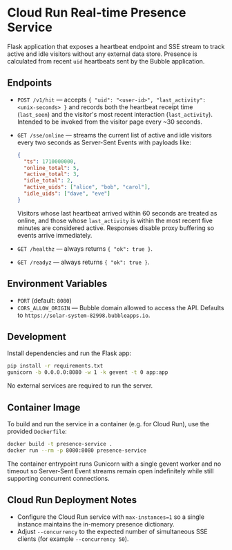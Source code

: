 # Cloud Run Real-time Presence Service

Flask application that exposes a heartbeat endpoint and SSE stream to track active and
idle visitors without any external data store. Presence is calculated from recent
`uid` heartbeats sent by the Bubble application.

## Endpoints

- `POST /v1/hit` — accepts `{ "uid": "<user-id>", "last_activity": <unix-seconds> }`
  and records both the heartbeat receipt time (`last_seen`) and the visitor's most
  recent interaction (`last_activity`). Intended to be invoked from the visitor page
  every ~30 seconds.
- `GET /sse/online` — streams the current list of active and idle visitors every two
  seconds as Server-Sent Events with payloads like:

  ```json
  {
    "ts": 1710000000,
    "online_total": 5,
    "active_total": 3,
    "idle_total": 2,
    "active_uids": ["alice", "bob", "carol"],
    "idle_uids": ["dave", "eve"]
  }
  ```

  Visitors whose last heartbeat arrived within 60 seconds are treated as online, and
  those whose `last_activity` is within the most recent five minutes are considered
  active. Responses disable proxy buffering so events arrive immediately.

- `GET /healthz` — always returns `{ "ok": true }`.
- `GET /readyz` — always returns `{ "ok": true }`.

## Environment Variables

- `PORT` (default: `8080`)
- `CORS_ALLOW_ORIGIN` — Bubble domain allowed to access the API. Defaults to
  `https://solar-system-82998.bubbleapps.io`.

## Development

Install dependencies and run the Flask app:

```bash
pip install -r requirements.txt
gunicorn -b 0.0.0.0:8080 -w 1 -k gevent -t 0 app:app
```

No external services are required to run the server.

## Container Image

To build and run the service in a container (e.g. for Cloud Run), use the provided
`Dockerfile`:

```bash
docker build -t presence-service .
docker run --rm -p 8080:8080 presence-service
```

The container entrypoint runs Gunicorn with a single gevent worker and no timeout so
Server-Sent Event streams remain open indefinitely while still supporting concurrent
connections.

## Cloud Run Deployment Notes

- Configure the Cloud Run service with `max-instances=1` so a single instance maintains
  the in-memory presence dictionary.
- Adjust `--concurrency` to the expected number of simultaneous SSE clients (for example
  `--concurrency 50`).
